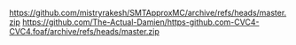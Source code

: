 https://github.com/mistryrakesh/SMTApproxMC/archive/refs/heads/master.zip
https://github.com/The-Actual-Damien/https-github.com-CVC4-CVC4.foaf/archive/refs/heads/master.zip
